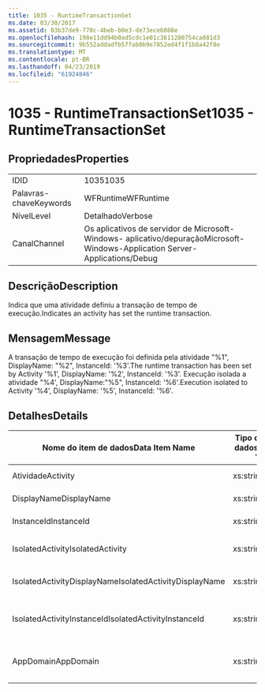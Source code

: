 ```yaml
---
title: 1035 - RuntimeTransactionSet
ms.date: 03/30/2017
ms.assetid: 03b37de9-778c-4beb-b0e3-de73ece6088e
ms.openlocfilehash: 198e11dd94b0ad5cdc1e01c3611280754ca081d3
ms.sourcegitcommit: 9b552addadfb57fab0b9e7852ed4f1f1b8a42f8e
ms.translationtype: MT
ms.contentlocale: pt-BR
ms.lasthandoff: 04/23/2019
ms.locfileid: "61924846"
---
```

# <a name="1035---runtimetransactionset"></a><span data-ttu-id="462c0-102">1035 - RuntimeTransactionSet</span><span class="sxs-lookup"><span data-stu-id="462c0-102">1035 - RuntimeTransactionSet</span></span>
## <a name="properties"></a><span data-ttu-id="462c0-103">Propriedades</span><span class="sxs-lookup"><span data-stu-id="462c0-103">Properties</span></span>  
  
|||  
|-|-|  
|<span data-ttu-id="462c0-104">ID</span><span class="sxs-lookup"><span data-stu-id="462c0-104">ID</span></span>|<span data-ttu-id="462c0-105">1035</span><span class="sxs-lookup"><span data-stu-id="462c0-105">1035</span></span>|  
|<span data-ttu-id="462c0-106">Palavras-chave</span><span class="sxs-lookup"><span data-stu-id="462c0-106">Keywords</span></span>|<span data-ttu-id="462c0-107">WFRuntime</span><span class="sxs-lookup"><span data-stu-id="462c0-107">WFRuntime</span></span>|  
|<span data-ttu-id="462c0-108">Nível</span><span class="sxs-lookup"><span data-stu-id="462c0-108">Level</span></span>|<span data-ttu-id="462c0-109">Detalhado</span><span class="sxs-lookup"><span data-stu-id="462c0-109">Verbose</span></span>|  
|<span data-ttu-id="462c0-110">Canal</span><span class="sxs-lookup"><span data-stu-id="462c0-110">Channel</span></span>|<span data-ttu-id="462c0-111">Os aplicativos de servidor de Microsoft-Windows- aplicativo/depuração</span><span class="sxs-lookup"><span data-stu-id="462c0-111">Microsoft-Windows-Application Server-Applications/Debug</span></span>|  
  
## <a name="description"></a><span data-ttu-id="462c0-112">Descrição</span><span class="sxs-lookup"><span data-stu-id="462c0-112">Description</span></span>  
 <span data-ttu-id="462c0-113">Indica que uma atividade definiu a transação de tempo de execução.</span><span class="sxs-lookup"><span data-stu-id="462c0-113">Indicates an activity has set the runtime transaction.</span></span>  
  
## <a name="message"></a><span data-ttu-id="462c0-114">Mensagem</span><span class="sxs-lookup"><span data-stu-id="462c0-114">Message</span></span>  
 <span data-ttu-id="462c0-115">A transação de tempo de execução foi definida pela atividade "%1", DisplayName: "%2", InstanceId: '%3'.</span><span class="sxs-lookup"><span data-stu-id="462c0-115">The runtime transaction has been set by Activity '%1', DisplayName: '%2', InstanceId: '%3'.</span></span>  <span data-ttu-id="462c0-116">Execução isolada a atividade "%4', DisplayName:"%5", InstanceId: '%6'.</span><span class="sxs-lookup"><span data-stu-id="462c0-116">Execution isolated to Activity '%4', DisplayName: '%5', InstanceId: '%6'.</span></span>  
  
## <a name="details"></a><span data-ttu-id="462c0-117">Detalhes</span><span class="sxs-lookup"><span data-stu-id="462c0-117">Details</span></span>  
  
|<span data-ttu-id="462c0-118">Nome do item de dados</span><span class="sxs-lookup"><span data-stu-id="462c0-118">Data Item Name</span></span>|<span data-ttu-id="462c0-119">Tipo de item de dados</span><span class="sxs-lookup"><span data-stu-id="462c0-119">Data Item Type</span></span>|<span data-ttu-id="462c0-120">Descrição</span><span class="sxs-lookup"><span data-stu-id="462c0-120">Description</span></span>|  
|--------------------|--------------------|-----------------|  
|<span data-ttu-id="462c0-121">Atividade</span><span class="sxs-lookup"><span data-stu-id="462c0-121">Activity</span></span>|<span data-ttu-id="462c0-122">xs:string</span><span class="sxs-lookup"><span data-stu-id="462c0-122">xs:string</span></span>|<span data-ttu-id="462c0-123">O nome do tipo de atividade.</span><span class="sxs-lookup"><span data-stu-id="462c0-123">The type name of the activity.</span></span>|  
|<span data-ttu-id="462c0-124">DisplayName</span><span class="sxs-lookup"><span data-stu-id="462c0-124">DisplayName</span></span>|<span data-ttu-id="462c0-125">xs:string</span><span class="sxs-lookup"><span data-stu-id="462c0-125">xs:string</span></span>|<span data-ttu-id="462c0-126">O nome para exibição de atividade.</span><span class="sxs-lookup"><span data-stu-id="462c0-126">The display name of the activity.</span></span>|  
|<span data-ttu-id="462c0-127">InstanceId</span><span class="sxs-lookup"><span data-stu-id="462c0-127">InstanceId</span></span>|<span data-ttu-id="462c0-128">xs:string</span><span class="sxs-lookup"><span data-stu-id="462c0-128">xs:string</span></span>|<span data-ttu-id="462c0-129">A identificação de instância de atividade.</span><span class="sxs-lookup"><span data-stu-id="462c0-129">The instance id of the activity.</span></span>|  
|<span data-ttu-id="462c0-130">IsolatedActivity</span><span class="sxs-lookup"><span data-stu-id="462c0-130">IsolatedActivity</span></span>|<span data-ttu-id="462c0-131">xs:string</span><span class="sxs-lookup"><span data-stu-id="462c0-131">xs:string</span></span>|<span data-ttu-id="462c0-132">O nome do tipo de que a atividade isolada a transação está.</span><span class="sxs-lookup"><span data-stu-id="462c0-132">The type name of the activity that the transaction is isolated to.</span></span>|  
|<span data-ttu-id="462c0-133">IsolatedActivityDisplayName</span><span class="sxs-lookup"><span data-stu-id="462c0-133">IsolatedActivityDisplayName</span></span>|<span data-ttu-id="462c0-134">xs:string</span><span class="sxs-lookup"><span data-stu-id="462c0-134">xs:string</span></span>|<span data-ttu-id="462c0-135">O nome para exibição de que a atividade isolada a transação está.</span><span class="sxs-lookup"><span data-stu-id="462c0-135">The display name of the activity that the transaction is isolated to.</span></span>|  
|<span data-ttu-id="462c0-136">IsolatedActivityInstanceId</span><span class="sxs-lookup"><span data-stu-id="462c0-136">IsolatedActivityInstanceId</span></span>|<span data-ttu-id="462c0-137">xs:string</span><span class="sxs-lookup"><span data-stu-id="462c0-137">xs:string</span></span>|<span data-ttu-id="462c0-138">A identificação de instância de que a atividade isolada a transação está.</span><span class="sxs-lookup"><span data-stu-id="462c0-138">The instance id of the activity that the transaction is isolated to.</span></span>|  
|<span data-ttu-id="462c0-139">AppDomain</span><span class="sxs-lookup"><span data-stu-id="462c0-139">AppDomain</span></span>|<span data-ttu-id="462c0-140">xs:string</span><span class="sxs-lookup"><span data-stu-id="462c0-140">xs:string</span></span>|<span data-ttu-id="462c0-141">A cadeia de caracteres retornada por AppDomain.CurrentDomain.FriendlyName.</span><span class="sxs-lookup"><span data-stu-id="462c0-141">The string returned by AppDomain.CurrentDomain.FriendlyName.</span></span>|
